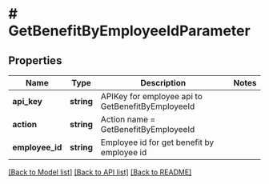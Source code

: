 # # GetBenefitByEmployeeIdParameter

## Properties

Name | Type | Description | Notes
------------ | ------------- | ------------- | -------------
**api_key** | **string** | APIKey for employee api to GetBenefitByEmployeeId |
**action** | **string** | Action name &#x3D; GetBenefitByEmployeeId |
**employee_id** | **string** | Employee id for get benefit by employee id |

[[Back to Model list]](../../README.md#models) [[Back to API list]](../../README.md#endpoints) [[Back to README]](../../README.md)

